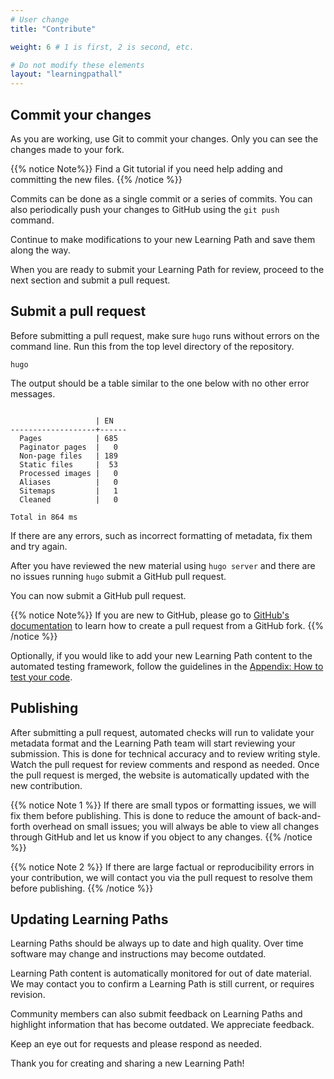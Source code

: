 ```yaml
---
# User change
title: "Contribute"

weight: 6 # 1 is first, 2 is second, etc.

# Do not modify these elements
layout: "learningpathall"
---
```


## Commit your changes

As you are working, use Git to commit your changes. Only you can see the changes made to your fork.

{{% notice Note%}}
Find a Git tutorial if you need help adding and committing the new files. 
{{% /notice %}}

Commits can be done as a single commit or a series of commits. You can also periodically push your changes to GitHub using the `git push` command. 

Continue to make modifications to your new Learning Path and save them along the way.

When you are ready to submit your Learning Path for review, proceed to the next section and submit a pull request.

## Submit a pull request 

Before submitting a pull request, make sure `hugo` runs without errors on the command line. Run this from the top level directory of the repository. 

```console
hugo
```

The output should be a table similar to the one below with no other error messages.

```output

                   | EN
-------------------+------
  Pages            | 685
  Paginator pages  |   0
  Non-page files   | 189
  Static files     |  53
  Processed images |   0
  Aliases          |   0
  Sitemaps         |   1
  Cleaned          |   0

Total in 864 ms
```

If there are any errors, such as incorrect formatting of metadata, fix them and try again. 

After you have reviewed the new material using `hugo server` and there are no issues running `hugo` submit a GitHub pull request. 

You can now submit a GitHub pull request. 

{{% notice Note%}}
If you are new to GitHub, please go to [GitHub's documentation](https://docs.github.com/en/pull-requests/collaborating-with-pull-requests/proposing-changes-to-your-work-with-pull-requests/creating-a-pull-request)
to learn how to create a pull request from a GitHub fork.
{{% /notice %}}

Optionally, if you would like to add your new Learning Path content to the automated testing framework, follow the guidelines in the [Appendix: How to test your code](/learning-paths/cross-platform/_example-learning-path/appendix-3-test).

## Publishing

After submitting a pull request, automated checks will run to validate your metadata format and the Learning Path team will start reviewing your submission. This is done for technical accuracy and to review writing style. Watch the pull request for review comments and respond as needed. Once the pull request is merged, the website is automatically updated with the new contribution. 

{{% notice Note 1 %}}
If there are small typos or formatting issues, we will fix them before publishing. This is done to reduce the amount of back-and-forth overhead on small issues; you will always be able to view all changes through GitHub and let us know if you object to any changes.
{{% /notice %}}

{{% notice Note 2 %}}
If there are large factual or reproducibility errors in your contribution, we will contact you via the pull request to resolve them before publishing.
{{% /notice %}}

## Updating Learning Paths

Learning Paths should be always up to date and high quality. Over time software may change and instructions may become outdated.

Learning Path content is automatically monitored for out of date material. We may contact you to confirm a Learning Path is still current, or requires revision. 

Community members can also submit feedback on Learning Paths and highlight information that has become outdated. We appreciate feedback.

Keep an eye out for requests and please respond as needed.

Thank you for creating and sharing a new Learning Path!

